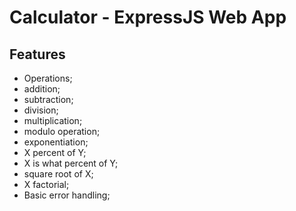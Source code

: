 Calculator - ExpressJS Web App
========================

Features
------------

* Operations;
 * addition;
 * subtraction;
 * division;
 * multiplication;
 * modulo operation;
 * exponentiation;
 * X percent of Y;
 * X is what percent of Y;
 * square root of X;
 * X factorial;
 * Basic error handling;